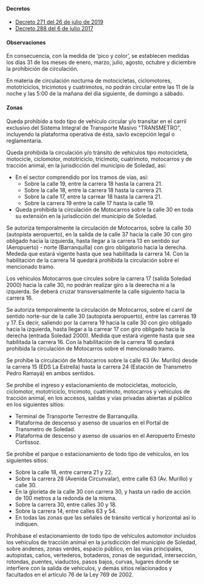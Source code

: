 #### Decretos

- [Decreto 271 del 26 de julio de 2019]()
- [Decreto 288 del 6 de julio 2017](https://pyphoy.s3.amazonaws.com/docs/soledad/decreto-288-del-6-de-julio-2017.pdf)

#### Observaciones

En consecuencia, con la medida de ‘pico y color’, se establecen medidas los días 31 de los meses de enero, marzo, julio, agosto, octubre y diciembre la prohibición de circulación.

En materia de circulación nocturna de motocicletas, ciclomotores, mototriciclos, tricimotos y cuatrimotos, no podrán circular entre las 11 de la noche y las 5:00 de la mañana del día siguiente, de domingo a sábado.

#### Zonas

Queda prohibido a todo tipo de vehículo circular y/o transitar en el carril exclusivo del Sistema Integral de Transporte Masivo "TRANSMETRO", incluyendo la plataforma operativa de ésta, savlo excepción legal o reglamentaria.

Queda prohibida la circulación y/o tránsito de vehículos tipo motocicleta, motocicle, ciclomotor, mototriciclo, tricimoto, cuatrimoto, motocarros y de tracción animal, en la jurisdicción del municipio de Soledad, así:

- En el sector comprendido por los tramos de vías, así:
  - Sobre la calle 19, entre la carrera 18 hasta la carrera 21.
  - Sobre la calle 18, entre la carrera 18 hasta la carrera 21.
  - Sobre la calle 17, entre la carrear 18 hasta la carrera 21.
  - Sobre la carrera 19 entre la calle 17 hasta la calle 19.
- Queda prohibida la circulación de Motocarros sobre la calle 30 en toda su extensión en la jurisdicción del municipio de Soledad.

Se autoriza temporalmente la circulación de Motocarros, sobre la calle 30 (autopista aeropuerto), en la salida de la calle 37 hacia la calle 30 con giro obligado hacia la izquierda, hasta llegar a la carrera 13 en sentido sur (Aeropuerto) - norte (Barranquilla) con giro obligatorio hacia la derecha. Mededa que estará vigente hasta que sea habilitada la carrera 14. Con la habilitación de la carrera 14 quedará prohibida la circulación sobre el mencionado tramo.

Los vehículos Motocarros que circules sobre la carrera 17 (salida Soledad 2000) hacia la calle 30, no podrán realizar giro a la deerecha ni a la izquierda. Se deberá cruzar transversalmente la calle siguiento hacia la carrera 16.

Se autoriza temporalmente la circulación de Motocarros, sobre el carril de sentido norte-sur de la calle 30 (autopista aeropuerto), entre las carreras 19 y 17. Es decir, saliendo por la carrera 19 hacia la calle 30 con giro obligado hacia la izquierda, hasta llegar a la carrear 17 con giro obligado hacia la derecha (entrada Soledad 2000). Medida que estará vigente hasta que sea habilitada la carrera 16. Con la habilitación de la carrera 16 quedará prohibida la circulación de Motocarros sobre el mencionado tramo.

Se prohibe la circulación de Motocarros sobre la calle 63 (Av. Murillo) desde la carrera 15 (EDS La Estrella) hasta la carrera 24 (Estación de Transmetro Pedro Ramayá) en ambos sentidos.

Se prohibe el ingreso y estacionamiento de motocicletas, motociclo, ciclomotor, mototriciclo, tricimoto, cuatrimoto, motocarros y vehículos de tracción animal, en los accesos, salidas y vías privadas abiertas al público en los siguientes sitios:

- Terminal de Transporte Terrestre de Barranquilla.
- Plataforma de descenso y asenso de usuarios en el Portal de Transmetro de Soledad.
- Plataforma de descenso y asenso de usuarios en el Aeropuerto Ernesto Cortissoz.

Se prohibe el parque o estacionamiento de todo tipo de vehículos, en los siguientes sitios:

- Sobre la calle 18, entre carrera 21 y 22.
- Sobre la carrera 28 (Avenida Circunvalar), entre calle 63 (Av. Murillo) y calle 30.
- En la glorieta de la calle 30 con carrera 30, y hasta un radio de acción de 100 metros a la redonda de la misma.
- Sobre la carrera 30, entre calles 30 y 18.
- Sobre la carrera 14, entre calles 63 y 54.
- En todas las zonas que las señales de tránsito vertical y horizontal así lo indiquen.

Prohíbase el estacionamiento de todo tipo de vehículos automotor incluidos los vehículos de tracción animal en la jurisdicción del municipio de Soledad, sobre andenes, zonas verdes, espacio público, en las vías principales, autopistas, caños, vertederos, botaderos, zonas de seguridad, intersección, rotondas, puentes, viaductos, pasos bajos, curvas, lugares donde se interfiere con la salida de vehículos, y demás sitios relacionados y facultados en el artículo 76 de la Ley 769 de 2002.
